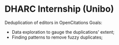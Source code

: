 # DHARC Internship (Unibo)
Deduplication of editors in OpenCitations
Goals:
* Data exploration to gauge the duplications' extent;
* Finding patterns to remove fuzzy duplicates;

